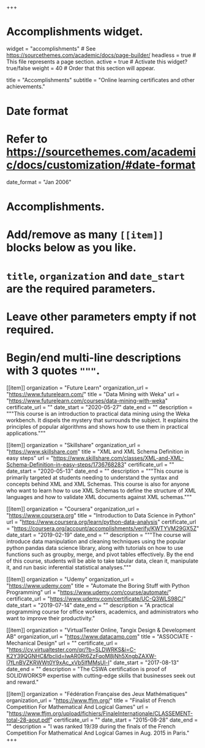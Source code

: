 +++
# Accomplishments widget.
widget = "accomplishments"  # See https://sourcethemes.com/academic/docs/page-builder/
headless = true  # This file represents a page section.
active = true  # Activate this widget? true/false
weight = 40  # Order that this section will appear.

title = "Accomplish&shy;ments"
subtitle = "Online learning certificates and other achievements."

# Date format
#   Refer to https://sourcethemes.com/academic/docs/customization/#date-format
date_format = "Jan 2006"

# Accomplishments.
#   Add/remove as many `[[item]]` blocks below as you like.
#   `title`, `organization` and `date_start` are the required parameters.
#   Leave other parameters empty if not required.
#   Begin/end multi-line descriptions with 3 quotes `"""`.

[[item]]
  organization = "Future Learn"
  organization_url = "https://www.futurelearn.com/"
  title = "Data Mining with Weka"
  url = "https://www.futurelearn.com/courses/data-mining-with-weka"
  certificate_url = ""
  date_start = "2020-05-27"
  date_end = ""
  description = """This course is an introduction to practical data mining using the Weka workbench. It dispels the mystery that surrounds the subject. It explains the principles of popular algorithms and shows how to use them in practical applications."""


[[item]]
  organization = "Skillshare"
  organization_url = "https://www.skillshare.com"
  title = "XML and XML Schema Definition in easy steps"
  url = "https://www.skillshare.com/classes/XML-and-XML-Schema-Definition-in-easy-steps/1736768283"
  certificate_url = ""
  date_start = "2020-05-13"
  date_end = ""
  description = """This course is primarily targeted at students needing to understand the syntax and concepts behind XML and XML Schemas. This course is also for anyone who want to learn how to use XML Schemas to define the structure of XML languages and how to validate XML documents against XML schemas."""

[[item]]
  organization = "Coursera"
  organization_url = "https://www.coursera.org"
  title = "Introduction to Data Science in Python"
  url = "https://www.coursera.org/learn/python-data-analysis"
  certificate_url = "https://coursera.org/account/accomplishments/verify/KWTYVM29GX5Z"
  date_start = "2019-02-19"
  date_end = ""
  description = """The course will introduce data manipulation and cleaning techniques using the popular python pandas data science library, along with tutorials on how to use functions such as groupby, merge, and pivot tables effectively. By the end of this course, students will be able to take tabular data, clean it, manipulate it, and run basic inferential statistical analyses."""

[[item]]
  organization = "Udemy"
  organization_url = "https://www.udemy.com"
  title = "Automate the Boring Stuff with Python Programming"
  url = "https://www.udemy.com/course/automate/"
  certificate_url = "https://www.udemy.com/certificate/UC-Q3WLS98C/"
  date_start = "2019-07-14"
  date_end = ""
  description = "A practical programming course for office workers, academics, and administrators who want to improve their productivity."
  
[[item]]
  organization = "VirtualTester Online, Tangix Design & Development AB"
  organization_url = "https://www.datacamp.com"
  title = "ASSOCIATE - Mechanical Design"
  url = ""
  certificate_url = "https://cv.virtualtester.com/qr/?b=SLDWRKS&i=C-K2Y39QGNHC&fbclid=IwAR0Rt6ZzFqoM8jNh5XngbZAXW-l7fLnBVZKRWWt0Y9xAc_xVb5IfMMsUl-I"
  date_start = "2017-08-13"
  date_end = ""
  description = "The CSWA certification is proof of SOLIDWORKS® expertise with cutting-edge skills that businesses seek out and reward."

[[item]]
  organization = "Fédération Française des Jeux Mathématiques"
  organization_url = "https://www.ffjm.org/"
  title = "Finalist of French Competition For Mathematical And Logical Games"
  url = "https://www.ffjm.org/upload/fichiers/FinaleInternationale/CLASSEMENT-total-28-aout.pdf"
  certificate_url = ""
  date_start = "2015-08-28"
  date_end = ""
  description = "I was ranked 19/39 during the finals of the French Competition For Mathematical And Logical Games in Aug. 2015 in Paris."
+++
